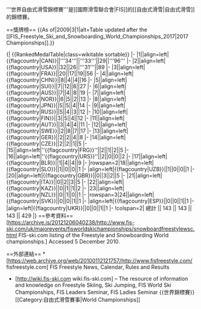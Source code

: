 '''世界自由式滑雪錦標賽'''是[[國際滑雪聯合會|FIS]]的[[自由式滑雪|自由式滑雪]]的錦標賽。


==獎牌榜==
{{As of|2009|3|1|alt=Table updated after the [[FIS_Freestyle_Ski_and_Snowboarding_World_Championships_2017|2017 Championships]].}}

{| {{RankedMedalTable|class=wikitable sortable}}
|-
|1||align=left|{{flagcountry|CAN}}||'''34'''||'''33'''||29||'''96'''
|-
|2||align=left|{{flagcountry|USA}}||32||26||'''31'''||89
|-
|3||align=left|{{flagcountry|FRA}}||20||17||19||56
|-
|4||align=left|{{flagcountry|CHN}}||8||4||4||16
|-
|5||align=left|{{flagcountry|SUI}}||7||12||8||27
|-
|6||align=left|{{flagcountry|AUS}}||7||4||8||19
|-
|7||align=left|{{flagcountry|NOR}}||6||5||2||13
|-
|8||align=left|{{flagcountry|JPN}}||5||5||4||14
|-
|9||align=left|{{flagcountry|RUS}}||5||4||3||12
|-
|10||align=left|{{flagcountry|FIN}}||3||5||4||12
|-
|11||align=left|{{flagcountry|AUT}}||3||4||4||11
|-
|12||align=left|{{flagcountry|SWE}}||2||8||7||17
|-
|13||align=left|{{flagcountry|GER}}||2||2||4||8
|-
|14||align=left|{{flagcountry|CZE}}||2||2||1||5
|-
|15||align=left|''{{flagcountry|FRG}}''||2||1||2||5
|-
|16||align=left|''{{flagcountry|URS}}''||2||0||0||2
|-
|17||align=left|{{flagcountry|BLR}}||1||4||4||9
|-
|rowspan=2|18||align=left|{{flagcountry|SLO}}||1||0||0||1
|-
|align=left|{{flagcountry|UZB}}||1||0||0||1
|-
|20||align=left|{{flagcountry|GBR}}||0||3||2||5
|-
|21||align=left|{{flagcountry|ITA}}||0||2||3||5
|-
|22||align=left|{{flagcountry|KAZ}}||0||1||1||2
|-
|23||align=left|{{flagcountry|NZL}}||0||1||0||1
|-
|rowspan=3|24||align=left|{{flagcountry|SVK}}||0||0||1||1
|-
|align=left|{{flagcountry|ESP}}||0||0||1||1
|-
|align=left|{{flagcountry|UKR}}||0||0||1||1
|-
!colspan=2| 總計 || 143 || 143 || 143 || 429 
|}
==參考資料==
[https://archive.is/20121206040238/http://www.fis-ski.com/uk/majorevents/fisworldskichampionships/snowboardfreestylewsc.html FIS-ski.com listing of the Freestyle and Snowboarding World championships.] Accessed 5 December 2010.

==外部連結==
*[https://web.archive.org/web/20100112121757/http://www.fisfreestyle.com/ fisfreestyle.com] FIS Freestyle News, Calendar, Rules and Results
* [http://wiki.fis-ski.com wiki.fis-ski.com] – The resource of information and knowledge on Freestyle Skiing, Ski Jumping, FIS World Ski Championships, FIS Leaders Seminar, FIS Ladies Seminar
{{世界錦標賽}}
[[Category:自由式滑雪賽事|World Championships]]
